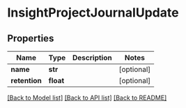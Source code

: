 # InsightProjectJournalUpdate

## Properties
Name | Type | Description | Notes
------------ | ------------- | ------------- | -------------
**name** | **str** |  | [optional] 
**retention** | **float** |  | [optional] 

[[Back to Model list]](../README.md#documentation-for-models) [[Back to API list]](../README.md#documentation-for-api-endpoints) [[Back to README]](../README.md)


